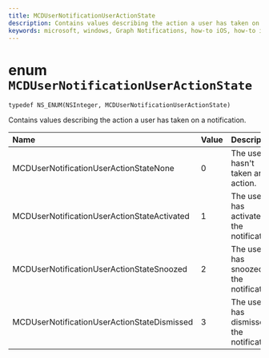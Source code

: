 ```yaml
---
title: MCDUserNotificationUserActionState
description: Contains values describing the action a user has taken on a notification.
keywords: microsoft, windows, Graph Notifications, how-to iOS, how-to iPhone 
---
```


# enum `MCDUserNotificationUserActionState`

```
typedef NS_ENUM(NSInteger, MCDUserNotificationUserActionState)
```

Contains values describing the action a user has taken on a notification.

|Name | Value | Description |
|:-- |:-- |:-- |
|MCDUserNotificationUserActionStateNone |0| The user hasn't taken any action.|
|   MCDUserNotificationUserActionStateActivated|1|The user has activated the notification.|
|    MCDUserNotificationUserActionStateSnoozed|2| The user has snoozed the notification.|
|   MCDUserNotificationUserActionStateDismissed|3| The user has dismissed the notification.|